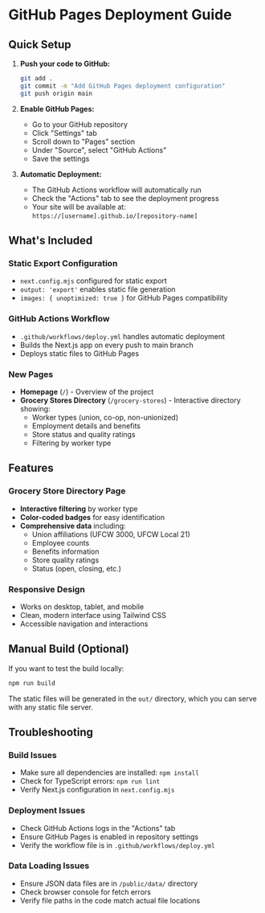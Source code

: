 # GitHub Pages Deployment Guide

## Quick Setup

1. **Push your code to GitHub:**
   ```bash
   git add .
   git commit -m "Add GitHub Pages deployment configuration"
   git push origin main
   ```

2. **Enable GitHub Pages:**
   - Go to your GitHub repository
   - Click "Settings" tab
   - Scroll down to "Pages" section
   - Under "Source", select "GitHub Actions"
   - Save the settings

3. **Automatic Deployment:**
   - The GitHub Actions workflow will automatically run
   - Check the "Actions" tab to see the deployment progress
   - Your site will be available at: `https://[username].github.io/[repository-name]`

## What's Included

### Static Export Configuration
- `next.config.mjs` configured for static export
- `output: 'export'` enables static file generation
- `images: { unoptimized: true }` for GitHub Pages compatibility

### GitHub Actions Workflow
- `.github/workflows/deploy.yml` handles automatic deployment
- Builds the Next.js app on every push to main branch
- Deploys static files to GitHub Pages

### New Pages
- **Homepage** (`/`) - Overview of the project
- **Grocery Stores Directory** (`/grocery-stores`) - Interactive directory showing:
  - Worker types (union, co-op, non-unionized)
  - Employment details and benefits
  - Store status and quality ratings
  - Filtering by worker type

## Features

### Grocery Store Directory Page
- **Interactive filtering** by worker type
- **Color-coded badges** for easy identification
- **Comprehensive data** including:
  - Union affiliations (UFCW 3000, UFCW Local 21)
  - Employee counts
  - Benefits information
  - Store quality ratings
  - Status (open, closing, etc.)

### Responsive Design
- Works on desktop, tablet, and mobile
- Clean, modern interface using Tailwind CSS
- Accessible navigation and interactions

## Manual Build (Optional)

If you want to test the build locally:

```bash
npm run build
```

The static files will be generated in the `out/` directory, which you can serve with any static file server.

## Troubleshooting

### Build Issues
- Make sure all dependencies are installed: `npm install`
- Check for TypeScript errors: `npm run lint`
- Verify Next.js configuration in `next.config.mjs`

### Deployment Issues
- Check GitHub Actions logs in the "Actions" tab
- Ensure GitHub Pages is enabled in repository settings
- Verify the workflow file is in `.github/workflows/deploy.yml`

### Data Loading Issues
- Ensure JSON data files are in `/public/data/` directory
- Check browser console for fetch errors
- Verify file paths in the code match actual file locations

